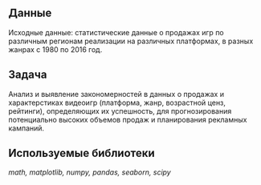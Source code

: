 ## Данные

Исходные данные: статистические данные о продажах игр по различным регионам реализации на различных платформах, в разных жанрах с 1980 по 2016 год.

## Задача

Анализ и выявление закономерностей в данных о продажах и характерстиках видеоигр (платформа, жанр, возрастной ценз, рейтинги), определяющих их успешность, для прогнозирования потенциально высоких объемов продаж и планирования рекламных кампаний.

## Используемые библиотеки

*math, matplotlib, numpy, pandas, seaborn, scipy*
